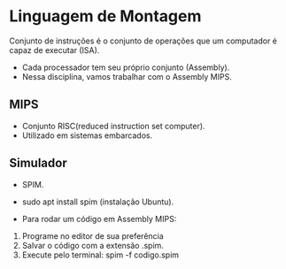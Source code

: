 # Linguagem de Montagem

Conjunto de instruções é o conjunto de operações que um computador é capaz de executar (ISA). 

- Cada processador tem seu próprio conjunto (Assembly).
- Nessa disciplina, vamos trabalhar com o Assembly MIPS. 

## MIPS 

- Conjunto RISC(reduced instruction set computer).
- Utilizado em sistemas embarcados.

## Simulador 

- SPIM. 
- sudo apt install spim (instalação Ubuntu).

- Para rodar um código em Assembly MIPS: 
1. Programe no editor de sua preferência
2. Salvar o código com a extensão .spim. 
3. Execute pelo terminal: spim -f codigo.spim



